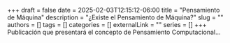 +++ 
draft = false
date = 2025-02-03T12:15:12-06:00
title = "Pensamiento de Máquina"
description = "¿Existe el Pensamiento de Máquina?"
slug = ""
authors = []
tags = []
categories = []
externalLink = ""
series = []
+++
Publicación que presentará el concepto de Pensamiento Computacional... 
